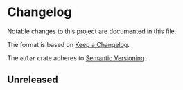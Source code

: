 # Changelog

Notable changes to this project are documented in this file.

The format is based on [Keep a Changelog](http://keepachangelog.com/en/1.0.0/).

The `euler` crate adheres to [Semantic Versioning](http://semver.org/spec/v2.0.0.html).

## Unreleased